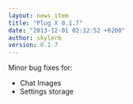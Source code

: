 ```yaml
---
layout: news_item
title: "Plug X 0.1.7"
date: "2013-12-01 02:12:52 +0200"
author: skylerb
version: 0.1.7
---
```


Minor bug fixes for:
- Chat Images
- Settings storage